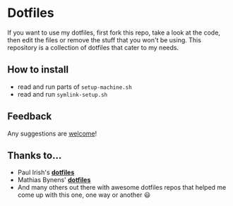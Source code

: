 # Dotfiles
If you want to use my dotfiles, first fork this repo, take a look at the code, then edit the files or remove the stuff that you won't be using. This repository is a collection of dotfiles that cater to my needs.

## How to install
- read and run parts of ```setup-machine.sh```
- read and run ```symlink-setup.sh```

## Feedback
Any suggestions are [welcome](https://github.com/edson-junior/dotfiles/issues)!

## Thanks to...
- Paul Irish's **[dotfiles](https://github.com/paulirish/dotfiles)**
- Mathias Bynens' **[dotfiles](https://github.com/mathiasbynens/dotfiles)**
- And many others out there with awesome dotfiles repos that 
helped me come up with this one, one way or another 😃
